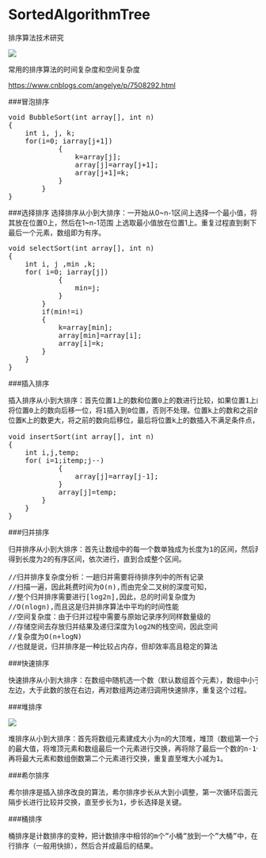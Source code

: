 # SortedAlgorithmTree
排序算法技术研究


![](https://i.imgur.com/AN40m0J.png)

常用的排序算法的时间复杂度和空间复杂度

https://www.cnblogs.com/angelye/p/7508292.html

###冒泡排序

<pre>
void BubbleSort(int array[], int n)
{
    int i, j, k;
    for(i=0; i<n-1; i++)
        for(j=0; j<n-1-i; j++)
        {
            if(array[j]>array[j+1])
            {
                k=array[j];
                array[j]=array[j+1];
                array[j+1]=k;
            }
        }
}
</pre>

###选择排序
选择排序从小到大排序：一开始从0~n-1区间上选择一个最小值，将其放在位置0上，然后在1~n-1范围
上选取最小值放在位置1上。重复过程直到剩下最后一个元素，数组即为有序。

<pre>
void selectSort(int array[], int n)
{
    int i, j ,min ,k;
    for( i=0; i<n-1; i++)
    {
        min=i; //每趟排序最小值先等于第一个数，遍历剩下的数
        for( j=i+1; j<n; j++) //从i下一个数开始检查
        {
            if(array[min]>array[j])
            {
                min=j;
            }
        }
        if(min!=i)
        {
            k=array[min];
            array[min]=array[i];
            array[i]=k;
        }
    }
}
</pre>

###插入排序

<pre>
插入排序从小到大排序：首先位置1上的数和位置0上的数进行比较，如果位置1上的数大于位置0上的数，
将位置0上的数向后移一位，将1插入到0位置，否则不处理。位置k上的数和之前的数依次进行比较，如果
位置K上的数更大，将之前的数向后移位，最后将位置k上的数插入不满足条件点，反之不处理。

void insertSort(int array[], int n)
{
    int i,j,temp;
    for( i=1;i<n;i++)
    {
        if(array[i]<array[i-1])
        {
            temp=array[i];
            for( j=i;array[j-1]>temp;j--)
            {
                array[j]=array[j-1];
            }
            array[j]=temp;
        }
    }
}
</pre>

###归并排序
<pre>
归并排序从小到大排序：首先让数组中的每一个数单独成为长度为1的区间，然后两两一组有序合并，
得到长度为2的有序区间，依次进行，直到合成整个区间。

//归并排序复杂度分析：一趟归并需要将待排序列中的所有记录  
//扫描一遍，因此耗费时间为O(n),而由完全二叉树的深度可知，  
//整个归并排序需要进行[log2n],因此，总的时间复杂度为  
//O(nlogn),而且这是归并排序算法中平均的时间性能  
//空间复杂度：由于归并过程中需要与原始记录序列同样数量级的  
//存储空间去存放归并结果及递归深度为log2N的栈空间，因此空间  
//复杂度为O(n+logN)  
//也就是说，归并排序是一种比较占内存，但却效率高且稳定的算法 
</pre>

###快速排序
<pre>
快速排序从小到大排序：在数组中随机选一个数（默认数组首个元素），数组中小于等于此数的放在
左边，大于此数的放在右边，再对数组两边递归调用快速排序，重复这个过程。
</pre>

###堆排序

![](https://i.imgur.com/3D7j2xw.png)

<pre>
堆排序从小到大排序：首先将数组元素建成大小为n的大顶堆，堆顶（数组第一个元素）是所有元素中
的最大值，将堆顶元素和数组最后一个元素进行交换，再将除了最后一个数的n-1个元素建立成大顶堆，
再将最大元素和数组倒数第二个元素进行交换，重复直至堆大小减为1。
</pre>

###希尔排序

<pre>
希尔排序是插入排序改良的算法，希尔排序步长从大到小调整，第一次循环后面元素逐个和前面元素按间
隔步长进行比较并交换，直至步长为1，步长选择是关键。
</pre>


###桶排序
<pre>
桶排序是计数排序的变种，把计数排序中相邻的m个”小桶”放到一个”大桶”中，在分完桶后，对每个桶进
行排序（一般用快排），然后合并成最后的结果。
</pre>